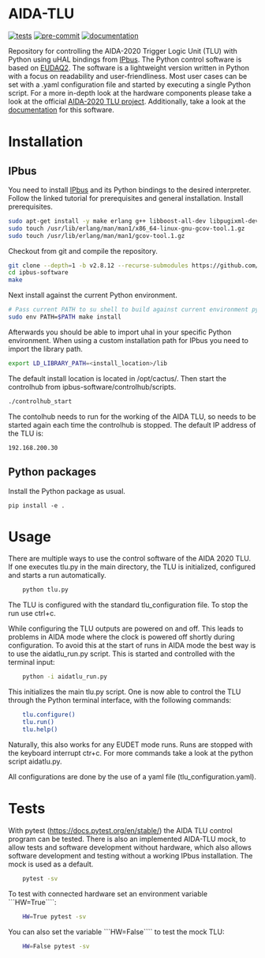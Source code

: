 # AIDA-TLU
[![tests](https://github.com/SiLab-Bonn/aidatlu/actions/workflows/tests.yml/badge.svg)](https://github.com/SiLab-Bonn/aidatlu/actions/workflows/tests.yml)
[![pre-commit](https://github.com/SiLab-Bonn/aidatlu/actions/workflows/pre-commit.yml/badge.svg)](https://github.com/SiLab-Bonn/aidatlu/actions/workflows/pre-commit.yml)
[![documentation](https://github.com/SiLab-Bonn/aidatlu/actions/workflows/documentation.yml/badge.svg)](https://github.com/SiLab-Bonn/aidatlu/actions/workflows/documentation.yml)

Repository for controlling the AIDA-2020 Trigger Logic Unit (TLU) with Python using uHAL bindings from [IPbus](https://ipbus.web.cern.ch/).
The Python control software is based on [EUDAQ2](https://github.com/eudaq/eudaq/tree/master/user/tlu).
The software is a lightweight version written in Python with a focus on readability and user-friendliness.
Most user cases can be set with a .yaml configuration file and started by executing a single Python script.
For a more in-depth look at the hardware components please take a look at the official [AIDA-2020 TLU project](https://ohwr.org/project/fmc-mtlu).
Additionally, take a look at the [documentation](https://silab-bonn.github.io/aidatlu/) for this software.
# Installation
## IPbus
You need to install [IPbus](https://ipbus.web.cern.ch/doc/user/html/software/install/compile.html) and its Python bindings to the desired interpreter.
Follow the linked tutorial for prerequisites and general installation.
Install prerequisites.
```bash
sudo apt-get install -y make erlang g++ libboost-all-dev libpugixml-dev python-all-dev rsyslog
sudo touch /usr/lib/erlang/man/man1/x86_64-linux-gnu-gcov-tool.1.gz
sudo touch /usr/lib/erlang/man/man1/gcov-tool.1.gz
```
Checkout from git and compile the repository.
```bash
git clone --depth=1 -b v2.8.12 --recurse-submodules https://github.com/ipbus/ipbus-software.git
cd ipbus-software
make
```
Next install against the current Python environment.
```bash
# Pass current PATH to su shell to build against current environment python
sudo env PATH=$PATH make install
```
Afterwards you should be able to import uhal in your specific Python environment.
When using a custom installation path for IPbus you need to import the library path.
```bash
export LD_LIBRARY_PATH=<install_location>/lib
```
The default install location is located in /opt/cactus/.
Then start the controlhub from ipbus-software/controlhub/scripts.
```bash
./controlhub_start
```
The contolhub needs to run for the working of the AIDA TLU, so needs to be started again each time the controlhub is stopped.
The default IP address of the TLU is:
```
192.168.200.30
```
## Python packages
Install the Python package as usual.
```
pip install -e .
```

# Usage
There are multiple ways to use the control software of the AIDA 2020 TLU.
If one executes tlu.py in the main directory, the TLU is initialized, configured and starts a run automatically.
```bash
    python tlu.py
```
The TLU is configured with the standard tlu_configuration file. To stop the run use ctrl+c.


While configuring the TLU outputs are powered on and off.
This leads to problems in AIDA mode where the clock is powered off shortly during configuration.
To avoid this at the start of runs in AIDA mode the best way is to use the aidatlu_run.py script.
This is started and controlled with the terminal input:
```bash
    python -i aidatlu_run.py
```
This initializes the main tlu.py script. One is now able to control the TLU through the Python terminal interface,
with the following commands:
```bash
    tlu.configure()
    tlu.run()
    tlu.help()
```
Naturally, this also works for any EUDET mode runs.
Runs are stopped with the keyboard interrupt ctr+c.
For more commands take a look at the python script aidatlu.py.

All configurations are done by the use of a yaml file (tlu_configuration.yaml).

# Tests
With pytest (https://docs.pytest.org/en/stable/) the AIDA TLU control program can be tested.
There is also an implemented AIDA-TLU mock, to allow tests and software development without hardware,
which also allows software development and testing without a working IPbus installation.
The mock is used as a default.

```bash
    pytest -sv
```
To test with connected hardware set an environment variable ```HW=True````:

```bash
    HW=True pytest -sv
```

You can also set the variable ```HW=False```` to test the mock TLU:

```bash
    HW=False pytest -sv
```

